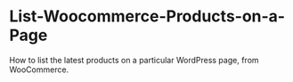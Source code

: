 # List-Woocommerce-Products-on-a-Page
How to list the latest products on a particular WordPress page, from WooCommerce.
